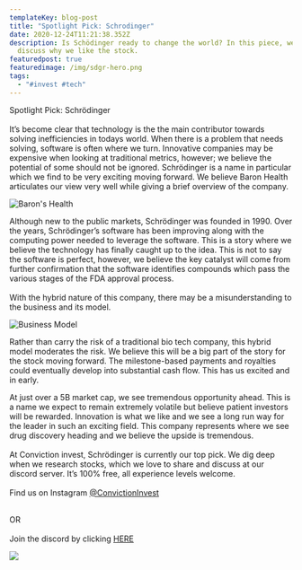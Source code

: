 ```yaml
---
templateKey: blog-post
title: "Spotlight Pick: Schrodinger"
date: 2020-12-24T11:21:38.352Z
description: Is Schödinger ready to change the world? In this piece, we briefly
  discuss why we like the stock.
featuredpost: true
featuredimage: /img/sdgr-hero.png
tags:
  - "#invest #tech"
---
```

Spotlight Pick: Schrödinger\
\
It’s become clear that technology is the the main contributor towards solving inefficiencies in todays world. When there is a problem that needs solving, software is often where we turn. Innovative companies may be expensive when looking at traditional metrics, however; we believe the potential of some should not be ignored. Schrödinger is a name in particular which we find to be very exciting moving forward. We believe Baron Health articulates our view very well while giving a brief overview of the company.

![](/img/articlep1-am.png "Baron's Health")

Although new to the public markets, Schrödinger was founded in 1990. Over the years, Schrödinger’s software has been improving along with the computing power needed to leverage the software. This is a story where we believe the technology has finally caught up to the idea. This is not to say the software is perfect, however, we believe the key catalyst will come from further confirmation that the software identifies compounds which pass the various stages of the FDA approval process. \
\
With the hybrid nature of this company, there may be a misunderstanding to the business and its model.  

![](/img/sdrg-article22.png "Business Model")

Rather than carry the risk of a traditional bio tech company, this hybrid model moderates the risk. We believe this will be a big part of the story for the stock moving forward. The milestone-based payments and royalties could eventually develop into substantial cash flow. This has us excited and in early.

At just over a 5B market cap, we see tremendous opportunity ahead. This is a name we expect to remain extremely volatile but believe patient investors will be rewarded. Innovation is what we like and we see a long run way for the leader in such an exciting field. This company represents where we see drug discovery heading and we believe the upside is tremendous.\
\
At Conviction invest, Schrödinger is currently our top pick. We dig deep when we research stocks, which we love to share and discuss at our discord server. It’s 100% free, all experience levels welcome.\
\
Find us on Instagram [@ConvictionInvest](https://www.instagram.com/convictioninvest/)

\
OR\
\
Join the discord by clicking [HERE](https://l.instagram.com/?u=https://linktr.ee/ConvictionInvest&e=ATOE20Tvmj19ORHOw0zOanY4M8ePpCTdlqiQRRZBTUJeuqLzKUJjkIHQOMAFaVJpvVNEaB1hTihbf-OrVs9Ye3r0CPlX8eyBQVcXnEY&s=1)

![](/img/11d6cbf2-9c11-4b54-ad61-550891620834_200x200.png)